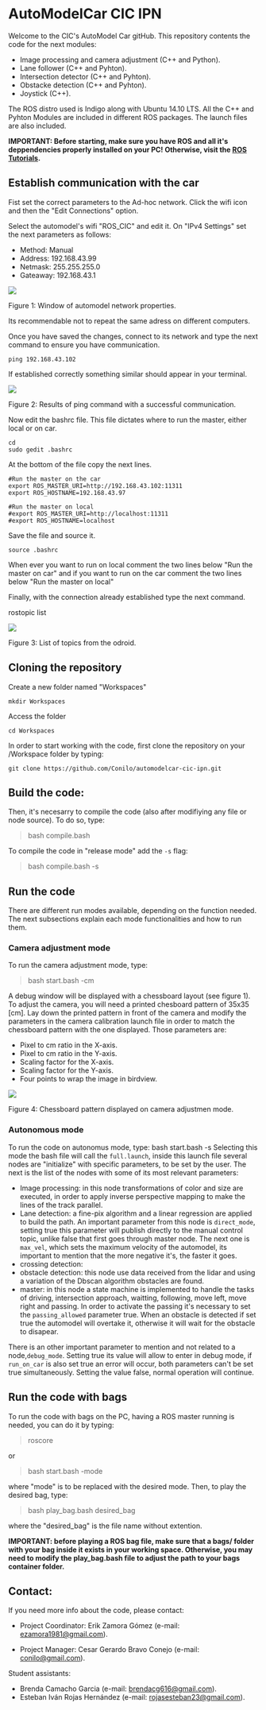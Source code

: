 # AutoModelCar CIC IPN
Welcome to the CIC's AutoModel Car gitHub. This repository contents the code for the next modules:

- Image processing and camera adjustment (C++ and Python).
- Lane follower (C++ and Pyhton).
- Intersection detector (C++ and Pyhton).
- Obstacke detection (C++ and Pyhton).
- Joystick (C++).

The ROS distro used is Indigo along with Ubuntu 14.10 LTS. All the C++ and Pyhton Modules are included in different ROS packages. The launch files are also included.

**IMPORTANT: Before starting, make sure you have ROS and all it's deppendencies properly installed on your PC! Otherwise, visit the [ROS Tutorials](http://wiki.ros.org/ROS/Tutorials/InstallingandConfiguringROSEnvironment).**

## Establish communication with the car
Fist set the correct parameters to the Ad-hoc network. Click the wifi icon and then the "Edit Connections" option.

Select the automodel's wifi "ROS_CIC" and edit it. On "IPv4 Settings" set the next parameters as follows:

* Method: Manual
* Address: 192.168.43.99
* Netmask: 255.255.255.0
* Gateaway: 192.168.43.1

![](img/cic_ipv4.png)

Figure 1: Window of automodel network properties. 

Its recommendable not to repeat the same adress on different computers. 

Once you have saved the changes, connect to its network and type the next command to ensure you have communication.

    ping 192.168.43.102

If established correctly something similar should appear in your terminal.

![](img/ping.png)

Figure 2: Results of ping command with a successful communication.

Now edit the bashrc file. This file dictates where to run the master, either local or on car.

    cd
    sudo gedit .bashrc

At the bottom of the file copy the next lines.

    #Run the master on the car
    export ROS_MASTER_URI=http://192.168.43.102:11311
    export ROS_HOSTNAME=192.168.43.97

    #Run the master on local
    #export ROS_MASTER_URI=http://localhost:11311
    #export ROS_HOSTNAME=localhost

Save the file and source it.

    source .bashrc

When ever you want to run on local comment the two lines below "Run the master on car" and if you want to run on the car comment the two lines below "Run the master on local"

Finally, with the connection already established type the next command.

rostopic list 

![](img/roslist.png)

Figure 3: List of topics from the odroid.


## Cloning the repository
Create a new folder named "Workspaces"

    mkdir Workspaces

Access the folder

    cd Workspaces

In order to start working with the code, first clone the repository on your /Workspace folder by typing:

    git clone https://github.com/Conilo/automodelcar-cic-ipn.git

## Build the code:
Then, it's necesarry to compile the code (also after modifiying any file or node source). To do so, type:

> bash compile.bash

To compile the code in "release mode" add the `-s` flag:

> bash compile.bash -s

## Run the code

There are different run modes available, depending on the function needed. The next subsections explain each mode functionalities and how to run them.

### Camera adjustment mode

To run the camera adjustment mode, type:

> bash start.bash -cm

A debug window will be displayed with a chessboard layout (see figure 1). To adjust the camera, you will need a printed chesboard pattern of 35x35 [cm]. Lay down the printed pattern in front of the camera and modify the parameters in the camera calibration launch file in order to match the chessboard pattern with the one displayed. Those parameters are:

- Pixel to cm ratio in the X-axis.
- Pixel to cm ratio in the Y-axis.
- Scaling factor for the X-axis.
- Scaling factor for the Y-axis.
- Four points to wrap the image in birdview.

![](img/calibration_window.png)

Figure 4: Chessboard pattern displayed on camera adjustmen mode.

### Autonomous mode
To run the code on autonomus mode, type:
    bash start.bash -s
Selecting this mode the bash file will call the `full.launch`, inside this launch file several nodes are "initialize" with specific parameters, to be set by the user. The next is the list of the nodes with some of its most relevant parameters:

* Image processing: in this node transformations of color and size are executed, in order to apply inverse perspective mapping to make the lines of the track parallel. 
* Lane detection: a fine-pix algorithm and a linear regression are applied to build the path. An important parameter from this node is `direct_mode`, setting true this parameter will publish directly to the manual control topic, unlike false that first goes through master node. The next one is `max_vel`, which sets the maximum velocity of the automodel, its important to mention that the more negative it's, the faster it goes. 
* crossing detection:
* obstacle detection: this node use data received from the lidar and using a variation of the Dbscan algorithm obstacles are found.
* master: in this node a state machine is implemented to handle the tasks of driving, intersection approach, waitting, following, move left, move right and passing. In order to activate the passing it's necessary to set the `passing_allowed` parameter true. When an obstacle is detected if set true the automodel will overtake it, otherwise it will wait for the obstacle to disapear.

There is an other important parameter to mention and not related to a node,`debug_mode`. Setting true its value will allow to enter in debug mode, if `run_on_car` is also set true an error will occur, both parameters can't be set true simultaneously. Setting the value false, normal operation will continue. 

## Run the code with bags
To run the code with bags on the PC, having a ROS master running is needed,  you can do it by typing:

> roscore

or 

> bash start.bash -mode

where "mode" is to be replaced with the desired mode. Then, to play the desired bag, type:

> bash play_bag.bash desired_bag

where the "desired_bag" is the file name without extention.

**IMPORTANT: before playing a ROS bag file, make sure that a bags/ folder with your bag inside it exists in your working space. Otherwise, you may need to modify the play_bag.bash file to adjust the path to your bags container folder.**

## Contact:
If you need more info about the code, please contact:

* Project Coordinator:
Erik Zamora Gómez (e-mail: ezamora1981@gmail.com).

* Project Manager: 
Cesar Gerardo Bravo Conejo  (e-mail: conilo@gmail.com).

Student assistants:
- Brenda Camacho Garcia (e-mail: brendacg616@gmail.com).
- Esteban Iván Rojas Hernández (e-mail: rojasesteban23@gmail.com).
